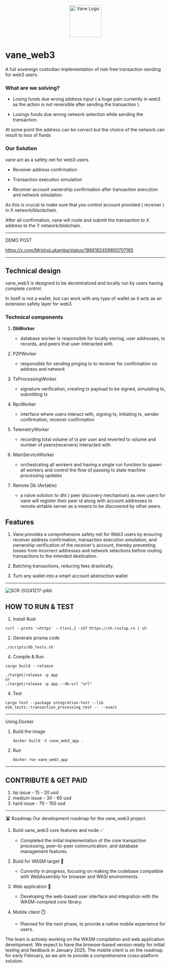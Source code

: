 <p align="center">
  <img src="https://github.com/user-attachments/assets/997cc05e-b56c-45e5-8d5c-42cdaec4a9c4" alt="Vane Logo" width="100" height="auto">
</p>


# vane_web3

A full sovereign custodian implementation of risk-free transaction sending for web3 users.

### What are we solving?
  - Losing funds due wrong address input ( a huge pain currently in web3 as the action is not reversible after sending the transaction ).

  - Losings funds due wrong network selection while sending the transaction.

At some point the address can be correct but the choice of the network can result to loss of funds

### Our Solution
vane act as a safety net for web3 users.

- Receiver address confirmation

- Transaction execution simulation

- Receiver account ownership confirmation after transaction execution and network simulation.

As this is crucial to make sure that you control account provided ( receiver ) in X network/blockchain.

After all confirmation, vane will route and submit the transaction to X address to the Y network/blokchain.

----
DEMO POST

https://x.com/MrishoLukamba/status/1866162459800707165

----

## Technical design

vane_web3 is designed to be decentralized and locally run by users having complete control.

In itself is not a wallet, but can work with any type of wallet as it acts as an extension safety layer for web3.

### Technical components
1. **DbWorker**
    
    - database worker is responsible for locally storing, user addresses, tx records, and peers that user interacted with
2. P2PWorker
    
    - responsible for sending pinging tx to receiver for confirmation on address and network
3. TxProcessingWorker

    - signature verification, creating tx payload to be signed, simulating tx, submitting tx
4. RpcWorker

    - interface where users interact with, signing tx, initiating tx, sender confirmation, receiver confirmation
5. TelemetryWorker

    - recording total volume of tx per user and reverted tx volume and number of peers(receivers) interacted with
6. MainServiceWorker

    - orchestrating all workers and having a single run function to spawn all workers and control the flow of passing tx state machine processing updates
7. Remote Db (Airtable)

    - a naive solution to dht ( peer discovery mechanism) as new users for vane will register their peer id along with account addresses
   to remote airtable server as a means to be discovered by other peers.

## Features
1. Vane provides a comprehensive safety net for Web3 users by ensuring receiver address confirmation, transaction execution simulation, and ownership verification of the receiver's account, thereby preventing losses from incorrect addresses and network selections before routing transactions to the intended destination.

2. Batching transactions, reducing fees drastically.
3. Turn any wallet into a smart account abstraction wallet
   
---

![SCR-20241217-pikb](https://github.com/user-attachments/assets/f8c82fa4-2d2b-46d8-87bf-7c1a7f18cae1)


## HOW TO RUN & TEST
1. Install Rust
```
curl --proto '=https' --tlsv1.2 -sSf https://sh.rustup.rs | sh
```

2. Generate prisma code
```
./scripts/db_tests.sh
```

4. Compile & Run
```
cargo build --release
```

```
./target/release -p app
or 
./target/release -p app --db-url "url"
```

4. Test

```
cargo test --package integration-test --lib e2e_tests::transaction_processing_test -- --exact
```

----
Using Docker

1. Build the image
   ```
   docker build -t vane_web3_app .
   ```
2. Run
   ```
   docker run vane_web3_app
   ```

----

## CONTRIBUTE & GET PAID

1. tip issue  - 15 - 20 usd
2. medium issue - 30 - 60 usd
3. hard issue - 70 - 150 usd

----

🛣️ Roadmap
Our development roadmap for the vane_web3 project:

1. Build vane_web3 core features and node ✅

   - Completed the initial implementation of the core transaction processing, peer-to-peer communication, and database management features.


2. Build for WASM target 🚧

   - Currently in progress, focusing on making the codebase compatible with WebAssembly for browser and WASI environments.

3. Web application 🚧

   - Developing the web-based user interface and integration with the WASM-compiled core library.

4. Mobile client ⏱️

   - Planned for the next phase, to provide a native mobile experience for users.


The team is actively working on the WASM compilation and web application development. We expect to have the browser-based version ready for initial testing and feedback in January 2025. The mobile client is on the roadmap for early February, as we aim to provide a comprehensive cross-platform solution.
